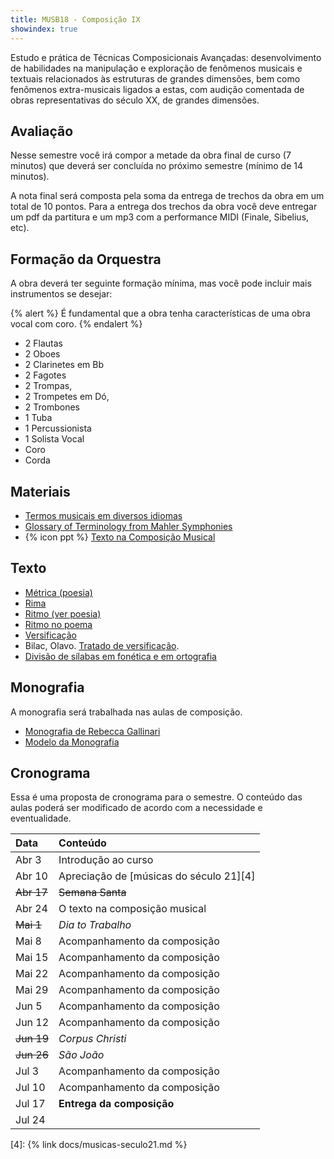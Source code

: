```yaml
---
title: MUSB18 - Composição IX
showindex: true
---
```


Estudo e prática de Técnicas Composicionais Avançadas: desenvolvimento de
habilidades na manipulação e exploração de fenômenos musicais e textuais
relacionados às estruturas de grandes dimensões, bem como fenômenos
extra-musicais ligados a estas, com audição comentada de obras representativas
do século XX, de grandes dimensões.


## Avaliação

Nesse semestre você irá compor a metade da obra final de curso (7 minutos) que
deverá ser concluída no próximo semestre (mínimo de 14 minutos).

A nota final será composta pela soma da entrega de trechos da obra em um total
de 10 pontos. Para a entrega dos trechos da obra você deve entregar um pdf da
partitura e um mp3 com a performance MIDI (Finale, Sibelius, etc).


## Formação da Orquestra

A obra deverá ter seguinte formação mínima, mas você pode incluir mais
instrumentos se desejar:

{% alert %}
É fundamental que a obra tenha características de uma obra vocal com coro.
{% endalert %}

- 2 Flautas
- 2 Oboes
- 2 Clarinetes em Bb
- 2 Fagotes
- 2 Trompas,
- 2 Trompetes em Dó,
- 2 Trombones
- 1 Tuba
- 1 Percussionista
- 1 Solista Vocal
- Coro
- Corda

## Materiais

- [Termos musicais em diversos idiomas](https://web.library.yale.edu/cataloging/music/instname)
- [Glossary of Terminology from Mahler Symphonies](https://www.orchestralibrary.com/reftables/mahler2gloss.html)
- {% icon ppt %} [Texto na Composição Musical][1]

## Texto

- [Métrica (poesia)](http://pt.wikipedia.org/wiki/Métrica_(poesia))
- [Rima](http://pt.wikipedia.org/wiki/Rima)
- [Ritmo (ver poesia)](http://pt.wikipedia.org/wiki/Ritmo)
- [Ritmo no poema](http://pt.wikipedia.org/wiki/Ritmo_no_poema)
- [Versificação](http://pt.wikipedia.org/wiki/Versificação)
- Bilac, Olavo. [Tratado de versificação](https://digital.bbm.usp.br/handle/bbm/4711).
- [Divisão de sílabas em fonética e em ortografia](http://www.academia.org.br/artigos/divisao-de-silabas-em-fonetica-e-em-ortografia)


## Monografia

A monografia será trabalhada nas aulas de composição.

- [Monografia de Rebecca Gallinari][2]
- [Modelo da Monografia][3]

[1]: https://www.icloud.com/iclouddrive/0eb2fV0vh_mh-VoIioGq-pvyA
[2]: https://www.icloud.com/iclouddrive/028K4RWG0lA0ZC0d540OybYqA#Monografia_Rebecca
[3]: https://www.icloud.com/iclouddrive/00693UKcLaSE2HZFjZsa96syg#Modelo_Monografia


## Cronograma

Essa é uma proposta de cronograma para o semestre. O conteúdo das aulas poderá
ser modificado de acordo com a necessidade e eventualidade.

| Data       | Conteúdo                                |
|:-----------|:----------------------------------------|
| Abr 3      | Introdução ao curso                     |
| Abr 10     | Apreciação de [músicas do século 21][4] |
| ~~Abr 17~~ | ~~Semana Santa~~                        |
| Abr 24     | O texto na composição musical           |
| ~~Mai 1~~  | *Dia to Trabalho*                       |
| Mai 8      | Acompanhamento da composição            |
| Mai 15     | Acompanhamento da composição            |
| Mai 22     | Acompanhamento da composição            |
| Mai 29     | Acompanhamento da composição            |
| Jun 5      | Acompanhamento da composição            |
| Jun 12     | Acompanhamento da composição            |
| ~~Jun 19~~ | *Corpus Christi*                        |
| ~~Jun 26~~ | *São João*                              |
| Jul 3      | Acompanhamento da composição            |
| Jul 10     | Acompanhamento da composição            |
| Jul 17     | **Entrega da composição**               |
| Jul 24     |                                         |

[4]: {% link docs/musicas-seculo21.md %}
